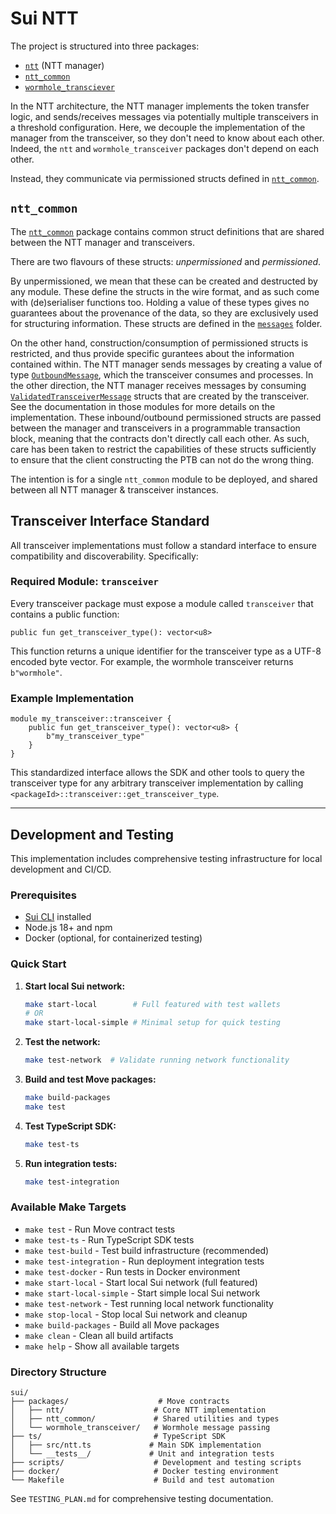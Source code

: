 # Sui NTT

The project is structured into three packages:

- [`ntt`](./packages/ntt) (NTT manager)
- [`ntt_common`](./packages_ntt_common)
- [`wormhole_transciever`](./packages/wormhole_transceiver)

In the NTT architecture, the NTT manager implements the token transfer logic, and sends/receives messages via potentially multiple transceivers in a threshold configuration.
Here, we decouple the implementation of the manager from the transceiver, so they don't need to know about each other. Indeed, the `ntt` and `wormhole_transceiver` packages don't depend on each other.

Instead, they communicate via permissioned structs defined in [`ntt_common`](./packages/ntt_common).

## `ntt_common`

The [`ntt_common`](./packages/ntt_common) package contains common struct definitions that are shared between the NTT manager and transceivers.

There are two flavours of these structs: _unpermissioned_ and _permissioned_.

By unpermissioned, we mean that these can be created and destructed by any module.
These define the structs in the wire format, and as such come with (de)serialiser functions too. Holding a value of these types gives no guarantees about the provenance of the data, so they are exclusively used for structuring information. These structs are defined in the [`messages`](./packages/ntt_common/sources/messages) folder.

On the other hand, construction/consumption of permissioned structs is restricted, and thus provide specific gurantees about the information contained within.
The NTT manager sends messages by creating a value of type [`OutboundMessage`](./packages/ntt_common/sources/outbound_message.move), which the transceiver consumes and processes.
In the other direction, the NTT manager receives messages by consuming [`ValidatedTransceiverMessage`](./packages/ntt_common/sources/validated_transceiver_message.move) structs that are created by the transceiver. See the documentation in those modules for more details on the implementation.
These inbound/outbound permissioned structs are passed between the manager and transceivers in a programmable transaction block, meaning that the contracts don't directly call each other. As such, care has been taken to restrict the capabilities of these structs sufficiently to ensure that the client constructing the PTB can not do the wrong thing.

The intention is for a single `ntt_common` module to be deployed, and shared between all NTT manager & transceiver instances.

## Transceiver Interface Standard

All transceiver implementations must follow a standard interface to ensure compatibility and discoverability. Specifically:

### Required Module: `transceiver`

Every transceiver package must expose a module called `transceiver` that contains a public function:

```move
public fun get_transceiver_type(): vector<u8>
```

This function returns a unique identifier for the transceiver type as a UTF-8 encoded byte vector. For example, the wormhole transceiver returns `b"wormhole"`.

### Example Implementation

```move
module my_transceiver::transceiver {
    public fun get_transceiver_type(): vector<u8> {
        b"my_transceiver_type"
    }
}
```

This standardized interface allows the SDK and other tools to query the transceiver type for any arbitrary transceiver implementation by calling `<packageId>::transceiver::get_transceiver_type`.

---

## Development and Testing

This implementation includes comprehensive testing infrastructure for local development and CI/CD.

### Prerequisites
- [Sui CLI](https://docs.sui.io/guides/developer/getting-started/sui-install) installed
- Node.js 18+ and npm
- Docker (optional, for containerized testing)

### Quick Start

1. **Start local Sui network:**
   ```bash
   make start-local        # Full featured with test wallets
   # OR
   make start-local-simple # Minimal setup for quick testing
   ```

2. **Test the network:**
   ```bash
   make test-network  # Validate running network functionality
   ```

3. **Build and test Move packages:**
   ```bash
   make build-packages
   make test
   ```

4. **Test TypeScript SDK:**
   ```bash
   make test-ts
   ```

5. **Run integration tests:**
   ```bash
   make test-integration
   ```

### Available Make Targets

- `make test` - Run Move contract tests
- `make test-ts` - Run TypeScript SDK tests
- `make test-build` - Test build infrastructure (recommended)
- `make test-integration` - Run deployment integration tests
- `make test-docker` - Run tests in Docker environment
- `make start-local` - Start local Sui network (full featured)
- `make start-local-simple` - Start simple local Sui network
- `make test-network` - Test running local network functionality
- `make stop-local` - Stop local Sui network and cleanup
- `make build-packages` - Build all Move packages
- `make clean` - Clean all build artifacts
- `make help` - Show all available targets

### Directory Structure

```
sui/
├── packages/                    # Move contracts
│   ├── ntt/                    # Core NTT implementation
│   ├── ntt_common/             # Shared utilities and types
│   └── wormhole_transceiver/   # Wormhole message passing
├── ts/                         # TypeScript SDK
│   ├── src/ntt.ts             # Main SDK implementation
│   └── __tests__/             # Unit and integration tests
├── scripts/                    # Development and testing scripts
├── docker/                     # Docker testing environment
└── Makefile                    # Build and test automation
```

See `TESTING_PLAN.md` for comprehensive testing documentation.
